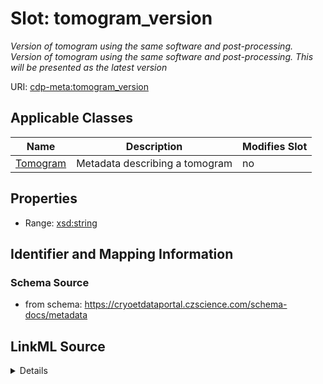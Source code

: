 # Slot: tomogram_version


_Version of tomogram using the same software and post-processing. Version of tomogram using the same software and post-processing. This will be presented as the latest version_



URI: [cdp-meta:tomogram_version](https://cryoetdataportal.czscience.com/schema/metadata/tomogram_version)



<!-- no inheritance hierarchy -->




## Applicable Classes

| Name | Description | Modifies Slot |
| --- | --- | --- |
[Tomogram](Tomogram.md) | Metadata describing a tomogram |  no  |







## Properties

* Range: [xsd:string](http://www.w3.org/2001/XMLSchema#string)





## Identifier and Mapping Information







### Schema Source


* from schema: https://cryoetdataportal.czscience.com/schema-docs/metadata




## LinkML Source

<details>
```yaml
name: tomogram_version
description: Version of tomogram using the same software and post-processing. Version
  of tomogram using the same software and post-processing. This will be presented
  as the latest version
from_schema: https://cryoetdataportal.czscience.com/schema-docs/metadata
exact_mappings:
- cdp-common:tomogram_version
rank: 1000
alias: tomogram_version
owner: Tomogram
domain_of:
- Tomogram
range: string
inlined: true
inlined_as_list: true

```
</details>